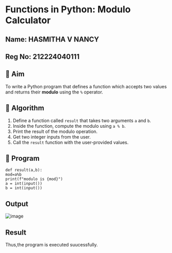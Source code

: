 # Functions in Python: Modulo Calculator
## Name: HASMITHA V NANCY
## Reg No: 212224040111
## 🎯 Aim
To write a Python program that defines a function which accepts two values and returns their **modulo** using the `%` operator.

## 🧠 Algorithm
1. Define a function called `result` that takes two arguments `a` and `b`.
2. Inside the function, compute the modulo using `a % b`.
3. Print the result of the modulo operation.
4. Get two integer inputs from the user.
5. Call the `result` function with the user-provided values.

## 🧾 Program
~~~
def result(a,b): 
mod=a%b 
print(f"modulo is {mod}") 
a = int(input()) 
b = int(input())
~~~

## Output
![image](https://github.com/user-attachments/assets/6dd4b630-ec0b-4dab-b546-d8014000b79e)

## Result
Thus,the program is executed suucessfully.
